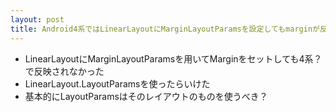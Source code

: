 ```yaml
---
layout: post
title: Android4系ではLinearLayoutにMarginLayoutParamsを設定してもmarginが反映されない
---
```


- LinearLayoutにMarginLayoutParamsを用いてMarginをセットしても4系？で反映されなかった
- LinearLayout.LayoutParamsを使ったらいけた
- 基本的にLayoutParamsはそのレイアウトのものを使うべき？
